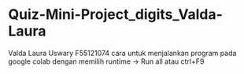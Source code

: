 # Quiz-Mini-Project_digits_Valda-Laura
Valda Laura Uswary
F55121074
cara untuk menjalankan program pada google colab dengan memilih runtime -> Run all atau ctrl+F9
